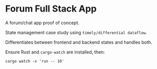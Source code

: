 # Forum Full Stack App

A forum/chat app proof of concept.

State management case study using `timely/differential dataflow`.

Differentiates between frontend and backend states and handles both.

Ensure Rust and `cargo-watch` are installed, then:

```
cargo watch -x 'run -- 10' 
```
